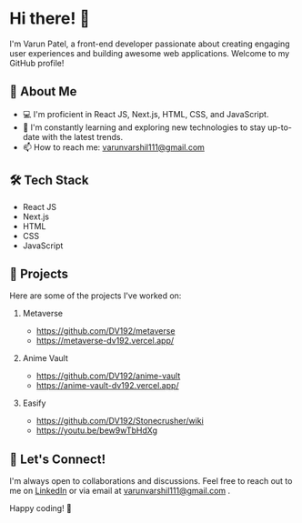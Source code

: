 # Hi there! 👋

I'm Varun Patel, a front-end developer passionate about creating engaging user experiences and building awesome web applications. Welcome to my GitHub profile!

## 🚀 About Me

- 💻 I'm proficient in React JS, Next.js, HTML, CSS, and JavaScript.
- 🌱 I'm constantly learning and exploring new technologies to stay up-to-date with the latest trends.
- 📫 How to reach me: varunvarshil111@gmail.com

## 🛠️ Tech Stack

- React JS
- Next.js
- HTML
- CSS
- JavaScript

## 🌟 Projects

Here are some of the projects I've worked on:

1. Metaverse
   - https://github.com/DV192/metaverse
   - https://metaverse-dv192.vercel.app/

2. Anime Vault
   - https://github.com/DV192/anime-vault
   - https://anime-vault-dv192.vercel.app/

3. Easify
   - https://github.com/DV192/Stonecrusher/wiki
   - https://youtu.be/bew9wTbHdXg

## 💬 Let's Connect!

I'm always open to collaborations and discussions. Feel free to reach out to me on [LinkedIn](#https://www.linkedin.com/in/varun-patel-3660ab233/) or via email at varunvarshil111@gmail.com
.

Happy coding! 🚀
